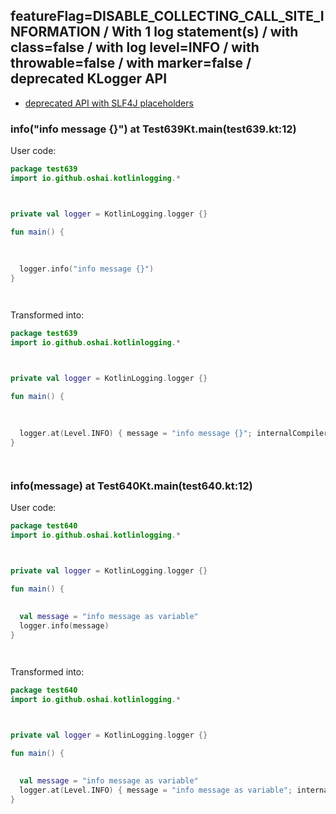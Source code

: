 ## featureFlag=DISABLE_COLLECTING_CALL_SITE_INFORMATION / With 1 log statement(s) / with class=false / with log level=INFO / with throwable=false / with marker=false / deprecated KLogger API

* [deprecated API with SLF4J placeholders](deprecated-slf4j-placeholders.md)

###  info("info message {}") at Test639Kt.main(test639.kt:12)

User code:
```kotlin
package test639
import io.github.oshai.kotlinlogging.*



private val logger = KotlinLogging.logger {}

fun main() {
  
  
  
  logger.info("info message {}")
}




```
  
Transformed into:
```kotlin
package test639
import io.github.oshai.kotlinlogging.*



private val logger = KotlinLogging.logger {}

fun main() {
  
  
  
  logger.at(Level.INFO) { message = "info message {}"; internalCompilerData = KLoggingEventBuilder.InternalCompilerData(messageTemplate = ""info message {}"")
}




```

###  info(message) at Test640Kt.main(test640.kt:12)

User code:
```kotlin
package test640
import io.github.oshai.kotlinlogging.*



private val logger = KotlinLogging.logger {}

fun main() {
  
  
  val message = "info message as variable"
  logger.info(message)
}




```
  
Transformed into:
```kotlin
package test640
import io.github.oshai.kotlinlogging.*



private val logger = KotlinLogging.logger {}

fun main() {
  
  
  val message = "info message as variable"
  logger.at(Level.INFO) { message = "info message as variable"; internalCompilerData = KLoggingEventBuilder.InternalCompilerData(messageTemplate = "message")
}




```
